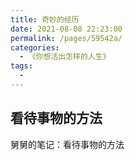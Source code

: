 ```yaml
---
title: 奇妙的经历
date: 2021-08-08 22:23:00
permalink: /pages/59542a/
categories:
  - 《你想活出怎样的人生》
tags:
  - 
---
```


## 看待事物的方法
舅舅的笔记：看待事物的方法